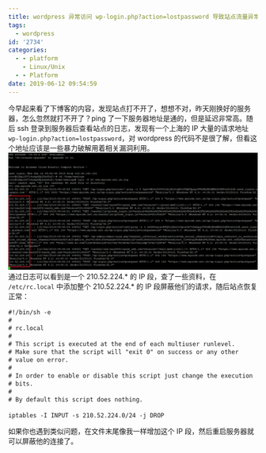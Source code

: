 ```yaml
---
title: wordpress 异常访问 wp-login.php?action=lostpassword 导致站点流量异常无法访问
tags:
  - wordpress
id: '2734'
categories:
  - - platform
    - Linux/Unix
  - - Platform
date: 2019-06-12 09:54:59
---
```


今早起来看了下博客的内容，发现站点打不开了，想想不对，昨天刚换好的服务器，怎么忽然就打不开了？ping 了一下服务器地址是通的，但是延迟非常高。随后 ssh 登录到服务器后查看站点的日志，发现有一个上海的 IP 大量的请求地址 `wp-login.php?action=lostpassword`，对 wordpress 的代码不是很了解，但看这个地址应该是一些暴力破解用着相关漏洞利用。 [![](/images/2019/06/2019-06-12_09-46-22.png)](/images/2019/06/2019-06-12_09-46-22.png) 通过日志可以看到是一个 210.52.224.\* 的 IP 段，查了一些资料，在 `/etc/rc.local` 中添加整个 210.52.224.\* 的 IP 段屏蔽他们的请求，随后站点恢复正常：

```
#!/bin/sh -e
#
# rc.local
#
# This script is executed at the end of each multiuser runlevel.
# Make sure that the script will "exit 0" on success or any other
# value on error.
#
# In order to enable or disable this script just change the execution
# bits.
#
# By default this script does nothing.

iptables -I INPUT -s 210.52.224.0/24 -j DROP
```

如果你也遇到类似问题，在文件末尾像我一样增加这个 IP 段，然后重启服务器就可以屏蔽他的连接了。